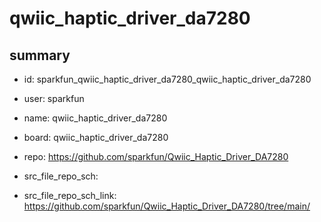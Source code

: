# qwiic_haptic_driver_da7280
 
## summary 
* id: sparkfun_qwiic_haptic_driver_da7280_qwiic_haptic_driver_da7280
* user: sparkfun
* name: qwiic_haptic_driver_da7280
* board: qwiic_haptic_driver_da7280
* repo: https://github.com/sparkfun/Qwiic_Haptic_Driver_DA7280



* src_file_repo_sch: 
* src_file_repo_sch_link: https://github.com/sparkfun/Qwiic_Haptic_Driver_DA7280/tree/main/




